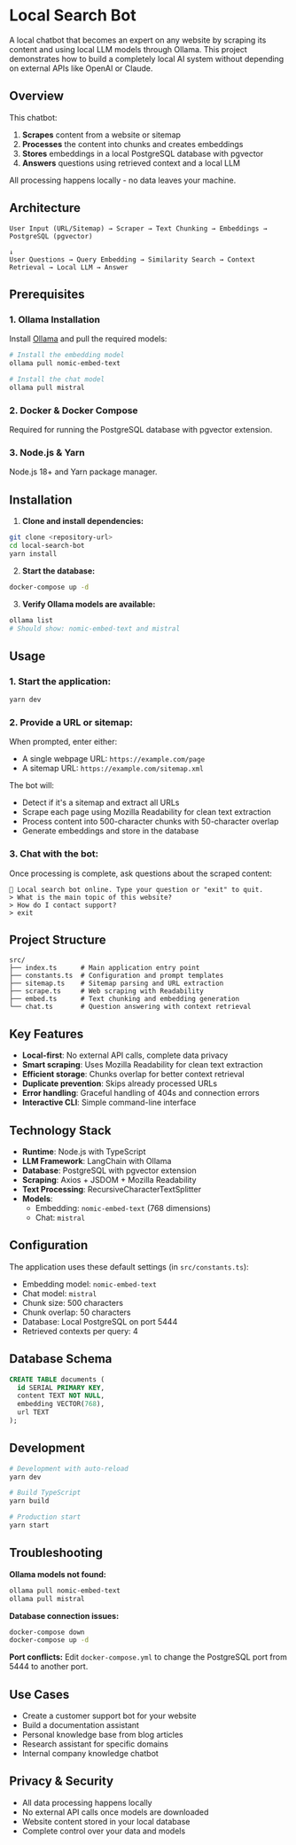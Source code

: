 # Local Search Bot

A local chatbot that becomes an expert on any website by scraping its content and using local LLM models through Ollama. This project demonstrates how to build a completely local AI system without depending on external APIs like OpenAI or Claude.

## Overview

This chatbot:
1. **Scrapes** content from a website or sitemap
2. **Processes** the content into chunks and creates embeddings
3. **Stores** embeddings in a local PostgreSQL database with pgvector
4. **Answers** questions using retrieved context and a local LLM

All processing happens locally - no data leaves your machine.

## Architecture

```
User Input (URL/Sitemap) → Scraper → Text Chunking → Embeddings → PostgreSQL (pgvector)
                                                                            ↓
User Questions → Query Embedding → Similarity Search → Context Retrieval → Local LLM → Answer
```

## Prerequisites

### 1. Ollama Installation
Install [Ollama](https://ollama.ai/) and pull the required models:

```bash
# Install the embedding model
ollama pull nomic-embed-text

# Install the chat model
ollama pull mistral
```

### 2. Docker & Docker Compose
Required for running the PostgreSQL database with pgvector extension.

### 3. Node.js & Yarn
Node.js 18+ and Yarn package manager.

## Installation

1. **Clone and install dependencies:**
```bash
git clone <repository-url>
cd local-search-bot
yarn install
```

2. **Start the database:**
```bash
docker-compose up -d
```

3. **Verify Ollama models are available:**
```bash
ollama list
# Should show: nomic-embed-text and mistral
```

## Usage

### 1. Start the application:
```bash
yarn dev
```

### 2. Provide a URL or sitemap:
When prompted, enter either:
- A single webpage URL: `https://example.com/page`
- A sitemap URL: `https://example.com/sitemap.xml`

The bot will:
- Detect if it's a sitemap and extract all URLs
- Scrape each page using Mozilla Readability for clean text extraction
- Process content into 500-character chunks with 50-character overlap
- Generate embeddings and store in the database

### 3. Chat with the bot:
Once processing is complete, ask questions about the scraped content:
```
💬 Local search bot online. Type your question or "exit" to quit.
> What is the main topic of this website?
> How do I contact support?
> exit
```

## Project Structure

```
src/
├── index.ts      # Main application entry point
├── constants.ts  # Configuration and prompt templates
├── sitemap.ts    # Sitemap parsing and URL extraction
├── scrape.ts     # Web scraping with Readability
├── embed.ts      # Text chunking and embedding generation
└── chat.ts       # Question answering with context retrieval
```

## Key Features

- **Local-first**: No external API calls, complete data privacy
- **Smart scraping**: Uses Mozilla Readability for clean text extraction
- **Efficient storage**: Chunks overlap for better context retrieval
- **Duplicate prevention**: Skips already processed URLs
- **Error handling**: Graceful handling of 404s and connection errors
- **Interactive CLI**: Simple command-line interface

## Technology Stack

- **Runtime**: Node.js with TypeScript
- **LLM Framework**: LangChain with Ollama
- **Database**: PostgreSQL with pgvector extension
- **Scraping**: Axios + JSDOM + Mozilla Readability
- **Text Processing**: RecursiveCharacterTextSplitter
- **Models**: 
  - Embedding: `nomic-embed-text` (768 dimensions)
  - Chat: `mistral`

## Configuration

The application uses these default settings (in `src/constants.ts`):
- Embedding model: `nomic-embed-text`
- Chat model: `mistral`
- Chunk size: 500 characters
- Chunk overlap: 50 characters
- Database: Local PostgreSQL on port 5444
- Retrieved contexts per query: 4

## Database Schema

```sql
CREATE TABLE documents (
  id SERIAL PRIMARY KEY,
  content TEXT NOT NULL,
  embedding VECTOR(768),
  url TEXT
);
```

## Development

```bash
# Development with auto-reload
yarn dev

# Build TypeScript
yarn build

# Production start
yarn start
```

## Troubleshooting

**Ollama models not found:**
```bash
ollama pull nomic-embed-text
ollama pull mistral
```

**Database connection issues:**
```bash
docker-compose down
docker-compose up -d
```

**Port conflicts:**
Edit `docker-compose.yml` to change the PostgreSQL port from 5444 to another port.

## Use Cases

- Create a customer support bot for your website
- Build a documentation assistant
- Personal knowledge base from blog articles
- Research assistant for specific domains
- Internal company knowledge chatbot

## Privacy & Security

- All data processing happens locally
- No external API calls once models are downloaded
- Website content stored in your local database
- Complete control over your data and models 